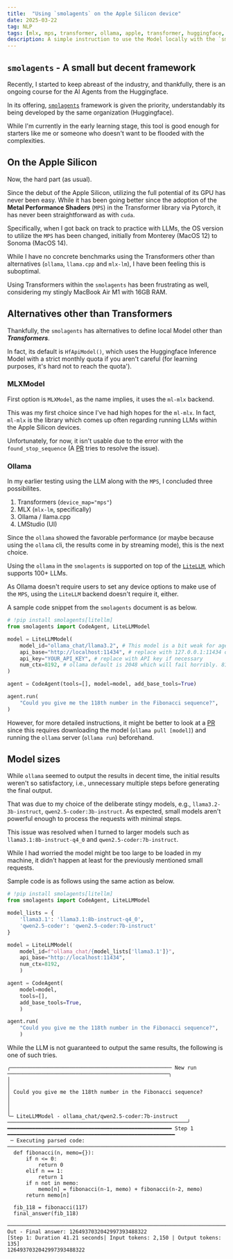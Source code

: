 ```yaml
---
title:  "Using `smolagents` on the Apple Silicon device"
date: 2025-03-22
tag: NLP
tags: [mlx, mps, transformer, ollama, apple, transformer, huggingface, smolagents, litellm]
description: A simple instruction to use the Model locally with the `smolagents`, a small Agents framework by Huggingface
---
```



## `smolagents` - A small but decent framework

Recently, I started to keep abreast of the industry, and thankfully, there is an ongoing course for the AI Agents from the Huggingface.

In its offering, [`smolagents`](https://huggingface.co/docs/smolagents) framework is given the priority, understandably its being developed by the same organization (Huggingface).

While I'm currently in the early learning stage, this tool is good enough for starters like me or someone who doesn't want to be flooded with the complexities.


## On the Apple Silicon

Now, the hard part (as usual).

Since the debut of the Apple Silicon, utilizing the full potential of its GPU has never been easy.
While it has been going better since the adoption of the **Metal Performance Shaders** (`MPS`) in the Transformer library via Pytorch, it has never been straightforward as with `cuda`.

Specifically, when I got back on track to practice with LLMs, the OS version to utilize the `MPS` has been changed, initially from Monterey (MacOS 12) to Sonoma (MacOS 14).

While I have no concrete benchmarks using the Transformers other than alternatives (`ollama`, `llama.cpp` and `mlx-lm`), I have been feeling this is suboptimal.

Using Transformers within the `smolagents` has been frustrating as well, considering my stingly MacBook Air M1 with 16GB RAM.


## Alternatives other than Transformers

Thankfully, the `smolagents` has alternatives to define local Model other than ***Transformers***.

In fact, its default is `HfApiModel()`, which uses the Huggingface Inference Model with a strict monthly quota if you aren't careful (for learning purposes, it's hard not to reach the quota').


### MLXModel

First option is `MLXModel`, as the name implies, it uses the `ml-mlx` backend.

This was my first choice since I've had high hopes for the `ml-mlx`.
In fact, `ml-mlx` is the library which comes up often regarding running LLMs within the Apple Silicon devices.

Unfortunately, for now, it isn't usable due to the error with the `found_stop_sequence` (A [PR](https://github.com/huggingface/smolagents/pull/999) tries to resolve the issue).


### Ollama

In my earlier testing using the LLM along with the `MPS`, I concluded three possibilites.

1) Transformers (`device_map="mps"`)
2) MLX (`mlx-lm`, specifically)
3) Ollama / llama.cpp
4) LMStudio (UI)

Since the `ollama` showed the favorable performance (or maybe because using the `ollama` cli, the results come in by streaming mode), this is the next choice.

Using the `ollama` in the `smolagents` is supported on top of the [`LiteLLM`](https://docs.litellm.ai/docs/), which supports 100+ LLMs.

As Ollama doesn't require users to set any device options to make use of the `MPS`, using the `LiteLLM` backend doesn't require it, either.

A sample code snippet from the `smolagents` document is as below.

```py
# !pip install smolagents[litellm]
from smolagents import CodeAgent, LiteLLMModel

model = LiteLLMModel(
    model_id="ollama_chat/llama3.2", # This model is a bit weak for agentic behaviours though
    api_base="http://localhost:11434", # replace with 127.0.0.1:11434 or remote open-ai compatible server if necessary
    api_key="YOUR_API_KEY", # replace with API key if necessary
    num_ctx=8192, # ollama default is 2048 which will fail horribly. 8192 works for easy tasks, more is better. Check https://huggingface.co/spaces/NyxKrage/LLM-Model-VRAM-Calculator to calculate how much VRAM this will need for the selected model.
)

agent = CodeAgent(tools=[], model=model, add_base_tools=True)

agent.run(
    "Could you give me the 118th number in the Fibonacci sequence?",
)
```

However, for more detailed instructions, it might be better to look at a [PR](https://github.com/huggingface/agents-course/pull/327/files) since this requires downloading the model (`ollama pull [model]`) and running the `ollama` server (`ollama run`) beforehand.


## Model sizes

While `ollama` seemed to output the results in decent time, the initial results weren't so satisfactory, i.e., unnecessary multiple steps before generating the final output.

That was due to my choice of the deliberate stingy models, e.g., `llama3.2-3b-instruct`, `qwen2.5-coder:3b-instruct`.
As expected, small models aren't powerful enough to process the requests with minimal steps.

This issue was resolved when I turned to larger models such as `llama3.1:8b-instruct-q4_0` and `qwen2.5-coder:7b-instruct`.

While I had worried the model might be too large to be loaded in my machine, it didn't happen at least for the previously mentioned small requests.

Sample code is as follows using the same action as below.

```py
# !pip install smolagents[litellm]
from smolagents import CodeAgent, LiteLLMModel

model_lists = {
    'llama3.1': 'llama3.1:8b-instruct-q4_0',
    'qwen2.5-coder': 'qwen2.5-coder:7b-instruct'
}

model = LiteLLMModel(
    model_id=f"ollama_chat/{model_lists['llama3.1']}",
    api_base="http://localhost:11434",
    num_ctx=8192,
    )

agent = CodeAgent(
    model=model, 
    tools=[], 
    add_base_tools=True,
    )

agent.run(
    "Could you give me the 118th number in the Fibonacci sequence?",
    )
```

While the LLM is not guaranteed to output the same results, the following is one of such tries.

```
╭──────────────────────────────────────────────────── New run ────────────────────────────────────────────────────╮
│                                                                                                                 │
│ Could you give me the 118th number in the Fibonacci sequence?                                                   │
│                                                                                                                 │
╰─ LiteLLMModel - ollama_chat/qwen2.5-coder:7b-instruct ──────────────────────────────────────────────────────────╯
━━━━━━━━━━━━━━━━━━━━━━━━━━━━━━━━━━━━━━━━━━━━━━━━━━━━━ Step 1 ━━━━━━━━━━━━━━━━━━━━━━━━━━━━━━━━━━━━━━━━━━━━━━━━━━━━━━
 ─ Executing parsed code: ──────────────────────────────────────────────────────────────────────────────────────── 
  def fibonacci(n, memo={}):                                                                                       
      if n <= 0:                                                                                                   
          return 0                                                                                                 
      elif n == 1:                                                                                                 
          return 1                                                                                                 
      if n not in memo:                                                                                            
          memo[n] = fibonacci(n-1, memo) + fibonacci(n-2, memo)                                                    
      return memo[n]                                                                                               
                                                                                                                   
  fib_118 = fibonacci(117)                                                                                         
  final_answer(fib_118)                                                                                            
 ───────────────────────────────────────────────────────────────────────────────────────────────────────────────── 
Out - Final answer: 1264937032042997393488322
[Step 1: Duration 41.21 seconds| Input tokens: 2,150 | Output tokens: 135]
1264937032042997393488322
```